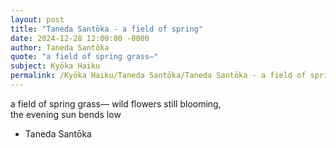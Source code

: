 ```yaml
---
layout: post
title: "Taneda Santōka - a field of spring"
date: 2024-12-28 12:00:00 -0000
author: Taneda Santōka
quote: "a field of spring grass—"
subject: Kyōka Haiku
permalink: /Kyōka Haiku/Taneda Santōka/Taneda Santōka - a field of spring
---
```


a field of spring grass—
        wild flowers still blooming,  
    the evening sun bends low

- Taneda Santōka
